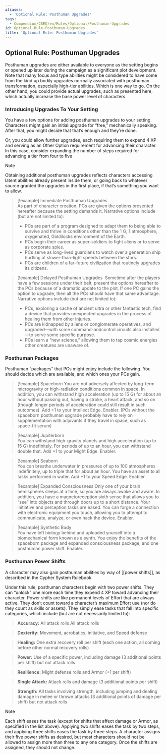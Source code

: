 ```yaml
---
aliases:
  - 'Optional Rule: Posthuman Upgrades'
tags:
  - Compendium/CSRD/en/Rules/Optional/Posthuman-Upgrades
id: Optional-Rule-Posthuman-Upgrades
title: 'Optional Rule: Posthuman Upgrades'
---
```

## Optional Rule: Posthuman Upgrades

Posthuman upgrades are either available to everyone as the setting begins or opened up later during the campaign as a significant plot development. Note that many focus and type abilities might be considered to have come from the kind up bodily upgrades normally associated with posthuman transformation, especially high-tier abilities. Which is one way to go. On the other hand, you could provide actual upgrades, such as presented here, which actually increase the base power level of characters

### Introducing Upgrades To Your Setting  
You have a few options for adding posthuman upgrades to your setting. Characters might gain an initial upgrade for “free,” mechanically speaking. After that, you might decide that that’s enough and they’re done.  

Or, you could allow further upgrades, each requiring them to expend 4 XP and serving as an Other Option requirement for advancing their character. In this case, consider expanding the number of steps required for advancing a tier from four to five

>[!note]  
> Obtaining additional posthuman upgrades reflects characters accessing latent abilities already present inside them, or going back to whatever source granted the upgrades in the first place, if that’s something you want to allow.


> [!example] Immediate Posthuman Upgrades  
> As part of character creation, PCs are given the options presented hereafter because the setting demands it. Narrative options include (but are not limited to): 
> - PCs are part of a program designed to adapt them to being able to survive and thrive in conditions other than the 1 G, 1 atmosphere, oxygenated, Goldilocks environment of the Earth.  
> - PCs begin their career as super-soldiers to fight aliens or to serve as corporate spies.  
> - PCs serve as long-lived guardians to watch over a generation ship hurtling at slower-than-light speeds between the stars.  
> - PCs are children of a far-future civilization that routinely upgrades its citizens.  

> [!example] Delayed Posthuman Upgrades  
> Sometime after the players have a few sessions under their belt, present the options hereafter to the PCs because of a dramatic update to the plot. If one PC gains the option to upgrade, then all the PCs should have that same advantage. Narrative options include (but are not limited to):  
> - PCs, exploring a cache of ancient ultra or other fantastic tech, find a device that provides unexpected upgrades in the process of healing them from other injuries.  
> - PCs are kidnapped by aliens or conglomerate operatives, and upgraded—with some command-andcontrol circuits also installed—to serve some specific purpose.  
> - PCs learn a “new science,” allowing them to tap cosmic energies other creatures are unaware of.
### Posthuman Packages  

Posthuman “packages” that PCs might enjoy include the following. You should decide which are available, and which ones your PCs gain.

> [!example] Spaceborn
> You are not adversely affected by long-term microgravity or high-radiation conditions common in space. In addition, you can withstand high acceleration (up to 15 G) for about an hour without passing out, having a stroke, a heart attack, and so on (though longer periods of acceleration could still result in such outcomes). Add +1 to your Intellect Edge. Enabler. (PCs without the spaceborn posthuman upgrade probably have to rely on supplementation with adjuvants if they travel in space, such as space-fit serum)

> [!example] Jupiterborn  
> You can withstand high-gravity planets and high acceleration (up to 15 G) indefinitely. For periods of up to an hour, you can withstand double that. Add +1 to your Might Edge. Enabler. 


> [!example] Seaborn  
> You can breathe underwater in pressures of up to 100 atmospheres indefinitely, up to triple that for about an hour. You have an asset to all tasks performed in water. Add +1 to your Speed Edge. Enabler. 

> [!example] Expanded Consciousness
> Only one of your brain hemispheres sleeps at a time, so you are always awake and aware. In addition, you have a magnetoreception sixth sense that allows you to “see” into objects and through doors up to a short distance. Your initiative and perception tasks are eased. You can forge a connection with electronic equipment you touch, allowing you to attempt to communicate, analyze, or even hack the device. Enabler. 

> [!example] Synthetic Body   
> You have left biology behind and uploaded yourself into a biomechanical form known as a synth. You enjoy the benefits of the spaceborn package and expanded consciousness package, and one posthuman power shift. Enabler.

### Posthuman Power Shifts  
 A character may also gain posthuman abilities by way of [[power shifts]], as described in the Cypher System Rulebook.  
 
 Under this rule, posthuman characters begin with two power shifts. They can “unlock” one more each time they expend 4 XP toward advancing their character. Power shifts are like permanent levels of Effort that are always active. They don’t count toward a character’s maximum Effort use (nor do they count as skills or assets). They simply ease tasks that fall into specific categories, which include (but are not necessarily limited to):  
> **Accuracy:** All attack rolls All attack rolls 

>**Dexterity:** Movement, acrobatics, initiative, and Speed defense 

>**Healing:** One extra recovery roll per shift (each one action, all coming before other normal recovery rolls)  

>**Power:** Use of a specific power, including damage (3 additional points per shift) but not attack rolls 

> **Resilience:** Might defense rolls and Armor (+1 per shift) 

>**Single Attack:** Attack rolls and damage (3 additional points per shift) 

>**Strength:** All tasks involving strength, including jumping and dealing damage in melee or thrown attacks (3 additional points of damage per shift) but not attack rolls 

>[!note]  
>Each shift eases the task (except for shifts that affect damage or Armor, as specified in the list above). Applying two shifts eases the task by two steps, and applying three shifts eases the task by three steps. A character assigns their five power shifts as desired, but most characters should not be allowed to assign more than three to any one category. Once the shifts are assigned, they should not change.
